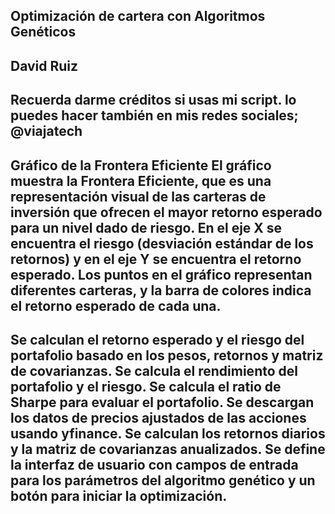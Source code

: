 Optimización de cartera con Algoritmos Genéticos
------
David Ruiz
------
Recuerda darme créditos si usas mi script. lo puedes hacer también en mis redes sociales; @viajatech
------
Gráfico de la Frontera Eficiente
El gráfico muestra la Frontera Eficiente, que es una representación visual de las carteras de inversión que ofrecen el mayor retorno esperado para un nivel dado de riesgo. En el eje X se encuentra el riesgo (desviación estándar de los retornos) y en el eje Y se encuentra el retorno esperado. Los puntos en el gráfico representan diferentes carteras, y la barra de colores indica el retorno esperado de cada una.
------
Se calculan el retorno esperado y el riesgo del portafolio basado en los pesos, retornos y matriz de covarianzas.
Se calcula el rendimiento del portafolio y el riesgo.
Se calcula el ratio de Sharpe para evaluar el portafolio.
Se descargan los datos de precios ajustados de las acciones usando yfinance.
Se calculan los retornos diarios y la matriz de covarianzas anualizados.
Se define la interfaz de usuario con campos de entrada para los parámetros del algoritmo genético y un botón para iniciar la optimización.
------
